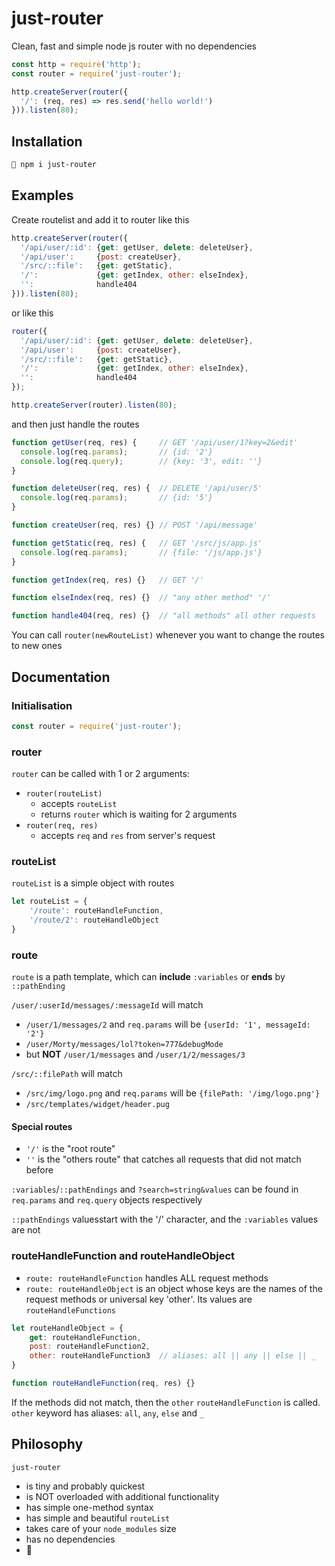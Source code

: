 # just-router
Clean, fast and simple node js router with no dependencies

```js
const http = require('http');
const router = require('just-router');

http.createServer(router({
  '/': (req, res) => res.send('hello world!')
})).listen(80);
```

## Installation

```bash
🍄 npm i just-router
```

## Examples

Create routelist and add it to router like this

```js
http.createServer(router({
  '/api/user/:id': {get: getUser, delete: deleteUser},
  '/api/user':     {post: createUser},
  '/src/::file':   {get: getStatic},
  '/':             {get: getIndex, other: elseIndex},
  '':              handle404
})).listen(80);
```

or like this

```js
router({
  '/api/user/:id': {get: getUser, delete: deleteUser},
  '/api/user':     {post: createUser},
  '/src/::file':   {get: getStatic},
  '/':             {get: getIndex, other: elseIndex},
  '':              handle404
});

http.createServer(router).listen(80);
```

and then just handle the routes

```js
function getUser(req, res) {     // GET '/api/user/1?key=2&edit'
  console.log(req.params);       // {id: '2'}
  console.log(req.query);        // {key: '3', edit: ''}
}

function deleteUser(req, res) {  // DELETE '/api/user/5'
  console.log(req.params);       // {id: '5'}
}

function createUser(req, res) {} // POST '/api/message'

function getStatic(req, res) {   // GET '/src/js/app.js'
  console.log(req.params);       // {file: '/js/app.js'}
}

function getIndex(req, res) {}   // GET '/'

function elseIndex(req, res) {}  // "any other method" '/'

function handle404(req, res) {}  // "all methods" all other requests
```

You can call `router(newRouteList)` whenever you want to change the routes to new ones

## Documentation

### Initialisation

```js
const router = require('just-router');
```

### router

`router` can be called with 1 or 2 arguments:
- `router(routeList)`
  - accepts `routeList`
  - returns `router` which is waiting for 2 arguments
- `router(req, res)`
  - accepts `req` and `res` from server's request

### routeList

`routeList` is a simple object with routes

```js
let routeList = {
	'/route': routeHandleFunction,
	'/route/2': routeHandleObject
}
```

### route

`route` is a path template, which can **include** `:variables` or **ends** by `::pathEnding`

`/user/:userId/messages/:messageId` will match
- `/user/1/messages/2` and `req.params` will be `{userId: '1', messageId: '2'}`
- `/user/Morty/messages/lol?token=777&debugMode`
- but **NOT** `/user/1/messages` and `/user/1/2/messages/3`

`/src/::filePath` will match
- `/src/img/logo.png` and `req.params` will be `{filePath: '/img/logo.png'}`
- `/src/templates/widget/header.pug`

#### Special routes

- `'/'` is the "root route"
- `''` is the "others route" that catches all requests that did not match before

`:variables`/`::pathEndings` and `?search=string&values` can be found in `req.params` and `req.query` objects respectively

`::pathEndings` values​start with the '/' character, and the `:variables` values​are not

### routeHandleFunction and routeHandleObject

- `route: routeHandleFunction` handles ALL request methods
- `route: routeHandleObject` is an object whose keys are the names of the request methods or universal key 'other'. Its values are `routeHandleFunctions`
```js
let routeHandleObject = {
	get: routeHandleFunction,
	post: routeHandleFunction2,
	other: routeHandleFunction3  // aliases: all || any || else || _
}

function routeHandleFunction(req, res) {}
```
If the methods did not match, then the `other` `routeHandleFunction` is called. `other` keyword has aliases: `all`, `any`, `else` and `_`

## Philosophy

`just-router`
- is tiny and probably quickest
- is NOT overloaded with additional functionality
- has simple one-method syntax
- has simple and beautiful `routeList`
- takes care of your `node_modules` size
- has no dependencies
- 🍄